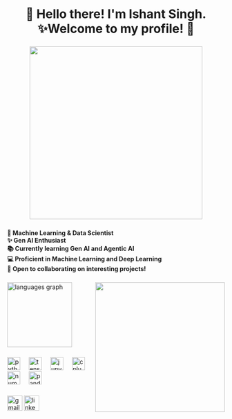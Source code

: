 <h1 align="center">👋 Hello there! I'm Ishant Singh.            <br>✨Welcome to my profile! 🚀</h1>

###

<div align="center">
  <img height="400" src="https://i.redd.it/bpxxqqvps4h91.gif"  />
</div>

###

<h4 align="left">🧠 Machine Learning & Data Scientist<br>✨ Gen AI Enthusiast<br>📚 Currently learning Gen AI and Agentic AI<br>💻 Proficient in Machine Learning and Deep Learning<br>🤝 Open to collaborating on interesting projects!</h4>

###

<img align="right" height="300" src="https://i.gifer.com/origin/eb/eb138e90452c9fd1fbc662360b646ff6_w200.gif"  />

###

<div align="left">
  <img src="https://github-readme-stats.vercel.app/api/top-langs?username=IshantSingh24&locale=en&hide_title=false&layout=compact&card_width=320&langs_count=5&theme=dracula&hide_border=false" height="150" alt="languages graph"  />
</div>

###

<div align="left">
  <img src="https://cdn.jsdelivr.net/gh/devicons/devicon/icons/python/python-original.svg" height="30" alt="python logo"  />
  <img width="12" />
  <img src="https://cdn.jsdelivr.net/gh/devicons/devicon/icons/tensorflow/tensorflow-original.svg" height="30" alt="tensorflow logo"  />
  <img width="12" />
  <img src="https://cdn.jsdelivr.net/gh/devicons/devicon/icons/jupyter/jupyter-original.svg" height="30" alt="jupyter logo"  />
  <img width="12" />
  <img src="https://cdn.jsdelivr.net/gh/devicons/devicon/icons/cplusplus/cplusplus-original.svg" height="30" alt="cplusplus logo"  />
  <img width="12" />
  <img src="https://cdn.simpleicons.org/numpy/013243" height="30" alt="numpy logo"  />
  <img width="12" />
  <img src="https://cdn.simpleicons.org/pandas/150458" height="30" alt="pandas logo"  />
</div>

###

<div align="left">
  <img src="https://img.shields.io/static/v1?message=Gmail&logo=gmail&label=&color=D14836&logoColor=white&labelColor=&style=for-the-badge" height="35" alt="gmail logo"  />
  <img src="https://img.shields.io/static/v1?message=LinkedIn&logo=linkedin&label=&color=0077B5&logoColor=white&labelColor=&style=for-the-badge" height="35" alt="linkedin logo"  />
</div>


